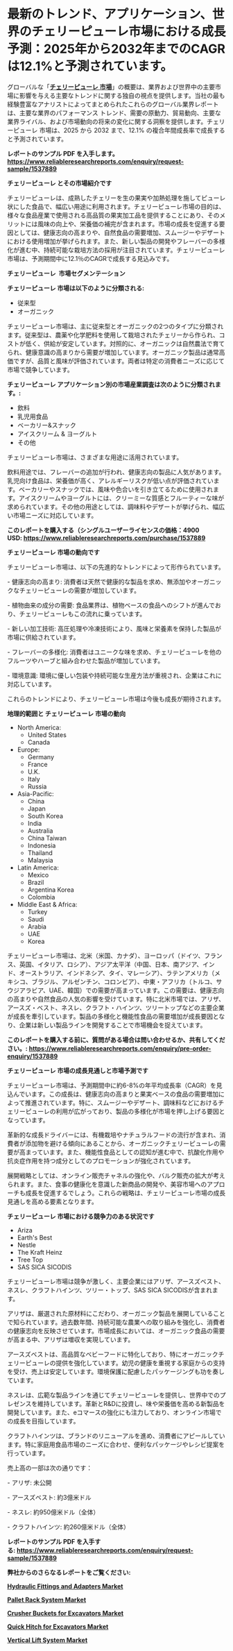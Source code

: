 <p><h1>最新のトレンド、アプリケーション、世界のチェリーピューレ市場における成長予測：2025年から2032年までのCAGRは12.1%と予測されています。</h1></p><p>グローバルな「<a href="https://www.reliableresearchreports.com/cherry-puree-r1537889?utm_campaign=110&utm_medium=6&utm_source=Github&utm_content=ia&utm_term=09042025&utm_id=cherry-puree"><strong>チェリーピューレ 市場</strong></a>」の概要は、業界および世界中の主要市場に影響を与える主要なトレンドに関する独自の視点を提供します。当社の最も経験豊富なアナリストによってまとめられたこれらのグローバル業界レポートは、主要な業界のパフォーマンス トレンド、需要の原動力、貿易動向、主要な業界ライバル、および市場動向の将来の変化に関する洞察を提供します。チェリーピューレ 市場は、2025 から 2032 まで、12.1% の複合年間成長率で成長すると予測されています。</p>
<p><strong>レポートのサンプル PDF を入手します。</strong><strong><a href="https://www.reliableresearchreports.com/enquiry/request-sample/1537889?utm_campaign=110&utm_medium=6&utm_source=Github&utm_content=ia&utm_term=09042025&utm_id=cherry-puree">https://www.reliableresearchreports.com/enquiry/request-sample/1537889</a></strong></p>
<p><strong>チェリーピューレ とその市場紹介です</strong></p>
<p><p>チェリーピューレは、成熟したチェリーを生の果実や加熱処理を施してピューレ状にした食品で、幅広い用途に利用されます。チェリーピューレ市場の目的は、様々な食品産業で使用される高品質の果実加工品を提供することにあり、そのメリットには風味の向上や、栄養価の補完が含まれます。市場の成長を促進する要因としては、健康志向の高まりや、自然食品の需要増加、スムージーやデザートにおける使用増加が挙げられます。また、新しい製品の開発やフレーバーの多様化が進む中、持続可能な栽培方法の採用が注目されています。チェリーピューレ市場は、予測期間中に12.1％のCAGRで成長する見込みです。</p><strong><a href="|AUTHORITHY_DOMAIN_URL|?utm_campaign=110&utm_medium=6&utm_source=Github&utm_content=ia&utm_term=09042025&utm_id=cherry-puree"></a></strong></p>
<p><strong>チェリーピューレ&nbsp;</strong><strong>&nbsp;市場セグメンテーション</strong></p>
<p><strong>チェリーピューレ 市場は以下のように分類される:</strong>&nbsp;</p>
<p><ul><li>従来型</li><li>オーガニック</li></ul></p>
<p><p>チェリーピューレ市場は、主に従来型とオーガニックの2つのタイプに分類されます。従来型は、農薬や化学肥料を使用して栽培されたチェリーから作られ、コストが低く、供給が安定しています。対照的に、オーガニックは自然農法で育てられ、健康意識の高まりから需要が増加しています。オーガニック製品は通常高価ですが、品質と風味が評価されています。両者は特定の消費者ニーズに応じて市場で競争しています。</p></p>
<p><strong> チェリーピューレ アプリケーション別の市場産業調査は次のように分類されます。:</strong></p>
<p><ul><li>飲料</li><li>乳児用食品</li><li>ベーカリー&スナック</li><li>アイスクリーム & ヨーグルト</li><li>その他</li></ul></p>
<p><p>チェリーピューレ市場は、さまざまな用途に活用されています。</p><p>飲料用途では、フレーバーの追加が行われ、健康志向の製品に人気があります。乳児向け食品は、栄養価が高く、アレルギーリスクが低い点が評価されています。ベーカリーやスナックでは、風味や色合いを引き立てるために使用されます。アイスクリームやヨーグルトには、クリーミーな質感とフルーティーな味が求められています。その他の用途としては、調味料やデザートが挙げられ、幅広い市場ニーズに対応しています。</p></p>
<p><strong>このレポートを購入する（シングルユーザーライセンスの価格：4900 USD:</strong><strong>&nbsp;<a href="https://www.reliableresearchreports.com/purchase/1537889?utm_campaign=110&utm_medium=6&utm_source=Github&utm_content=ia&utm_term=09042025&utm_id=cherry-puree">https://www.reliableresearchreports.com/purchase/1537889</a></strong></p>
<p><strong>チェリーピューレ 市場の動向です</strong></p>
<p><p>チェリーピューレ市場は、以下の先進的なトレンドによって形作られています。</p><p>- 健康志向の高まり: 消費者は天然で健康的な製品を求め、無添加やオーガニックなチェリーピューレの需要が増加しています。</p><p>- 植物由来の成分の需要: 食品業界は、植物ベースの食品へのシフトが進んでおり、チェリーピューレもこの流れに乗っています。</p><p>- 新しい加工技術: 高圧処理や冷凍技術により、風味と栄養素を保持した製品が市場に供給されています。</p><p>- フレーバーの多様化: 消費者はユニークな味を求め、チェリーピューレを他のフルーツやハーブと組み合わせた製品が増加しています。</p><p>- 環境意識: 環境に優しい包装や持続可能な生産方法が重視され、企業はこれに対応しています。</p><p>これらのトレンドにより、チェリーピューレ市場は今後も成長が期待されます。</p></p>
<p><strong>地理的範囲と チェリーピューレ 市場の動向</strong></p>
<p><ul>
    <li>
        North America:
        <ul>
            <li>United States</li>
            <li>Canada</li>
        </ul>
    </li>
    <li>
        Europe:
        <ul>
            <li>Germany</li>
            <li>France</li>
            <li>U.K.</li>
            <li>Italy</li>
            <li>Russia</li>
        </ul>
    </li>
    <li>
        Asia-Pacific:
        <ul>
            <li>China</li>
            <li>Japan</li>
            <li>South Korea</li>
            <li>India</li>
            <li>Australia</li>
            <li>China Taiwan</li>
            <li>Indonesia</li>
            <li>Thailand</li>
            <li>Malaysia</li>
        </ul>
    </li>
    <li>
        Latin America:
        <ul>
            <li>Mexico</li>
            <li>Brazil</li>
            <li>Argentina Korea</li>
            <li>Colombia</li>
        </ul>
    </li>
    <li>
        Middle East & Africa:
        <ul>
            <li>Turkey</li>
            <li>Saudi</li>
            <li>Arabia</li>
            <li>UAE</li>
            <li>Korea</li>
        </ul>
    </li>
    </ul></p>
<p><p>チェリーピューレ市場は、北米（米国、カナダ）、ヨーロッパ（ドイツ、フランス、英国、イタリア、ロシア）、アジア太平洋（中国、日本、南アジア、インド、オーストラリア、インドネシア、タイ、マレーシア）、ラテンアメリカ（メキシコ、ブラジル、アルゼンチン、コロンビア）、中東・アフリカ（トルコ、サウジアラビア、UAE、韓国）での需要が高まっています。この需要は、健康志向の高まりや自然食品の人気の影響を受けています。特に北米市場では、アリザ、アースズ・ベスト、ネスレ、クラフト・ハインツ、ツリートップなどの主要企業が成長を牽引しています。製品の多様化と機能性食品の需要増加が成長要因となり、企業は新しい製品ラインを開発することで市場機会を捉えています。</p></p>
<p><strong>このレポートを購入する前に、質問がある場合は問い合わせるか、共有してください。:&nbsp;<a href="https://www.reliableresearchreports.com/enquiry/pre-order-enquiry/1537889?utm_campaign=110&utm_medium=6&utm_source=Github&utm_content=ia&utm_term=09042025&utm_id=cherry-puree">https://www.reliableresearchreports.com/enquiry/pre-order-enquiry/1537889</a></strong></p>
<p><strong>チェリーピューレ 市場の成長見通しと市場予測です</strong></p>
<p><p>チェリーピューレ市場は、予測期間中に約6-8%の年平均成長率（CAGR）を見込んでいます。この成長は、健康志向の高まりと果実ベースの食品の需要増加によって推進されています。特に、スムージーやデザート、調味料などにおけるチェリーピューレの利用が広がっており、製品の多様化が市場を押し上げる要因となっています。</p><p>革新的な成長ドライバーには、有機栽培やナチュラルフードの流行が含まれ、消費者が添加物を避ける傾向にあることから、オーガニックチェリーピューレの需要が高まっています。また、機能性食品としての認知が進む中で、抗酸化作用や抗炎症作用を持つ成分としてのプロモーションが強化されています。</p><p>展開戦略としては、オンライン販売チャネルの強化や、バルク販売の拡大が考えられます。また、食事の健康化を意識した新商品の開発や、美容市場へのアプローチも成長を促進するでしょう。これらの戦略は、チェリーピューレ市場の成長見通しを高める要素となります。</p></p>
<p><strong>チェリーピューレ 市場における競争力のある状況です</strong></p>
<p><ul><li>Ariza</li><li>Earth's Best</li><li>Nestle</li><li>The Kraft Heinz</li><li>Tree Top</li><li>SAS SICA SICODIS</li></ul></p>
<p><p>チェリーピューレ市場は競争が激しく、主要企業にはアリザ、アースズベスト、ネスレ、クラフトハインツ、ツリー・トップ、SAS SICA SICODISが含まれます。</p><p>アリザは、厳選された原材料にこだわり、オーガニック製品を展開していることで知られています。過去数年間、持続可能な農業への取り組みを強化し、消費者の健康志向を反映させています。市場成長においては、オーガニック食品の需要が高まる中、アリザは増収を実現しています。</p><p>アースズベストは、高品質なベビーフードに特化しており、特にオーガニックチェリーピューレの提供を強化しています。幼児の健康を重視する家庭からの支持を受け、売上は安定しています。環境保護に配慮したパッケージングも功を奏しています。</p><p>ネスレは、広範な製品ラインを通じてチェリーピューレを提供し、世界中でのプレゼンスを維持しています。革新とR&Dに投資し、味や栄養価を高める新製品を開発しています。また、eコマースの強化にも注力しており、オンライン市場での成長を目指しています。</p><p>クラフトハインツは、ブランドのリニューアルを進め、消費者にアピールしています。特に家庭用食品市場のニーズに合わせ、便利なパッケージやレシピ提案を行っています。</p><p>売上高の一部は次の通りです：</p><p>- アリザ: 未公開</p><p>- アースズベスト: 約3億米ドル</p><p>- ネスレ: 約950億米ドル（全体）</p><p>- クラフトハインツ: 約260億米ドル（全体）</p></p>
<p><strong>レポートのサンプル PDF を入手する:&nbsp;<a href="https://www.reliableresearchreports.com/enquiry/request-sample/1537889?utm_campaign=110&utm_medium=6&utm_source=Github&utm_content=ia&utm_term=09042025&utm_id=cherry-puree">https://www.reliableresearchreports.com/enquiry/request-sample/1537889</a></strong></p>
<p></p>
<p></p>
<p></p>
<p></p>
<p><strong>弊社からのさらなるレポートをご覧ください:</strong></p>
<p><strong><p><a href="https://github.com/naingbiner7i/Market-Research-Report-List-1/blob/main/hydraulic-fittings-and-adapters-market.md?utm_campaign=110&utm_medium=6&utm_source=Github&utm_content=ia&utm_term=09042025&utm_id=cherry-puree">Hydraulic Fittings and Adapters Market</a></p><p><a href="https://github.com/siwerhommer97/Market-Research-Report-List-1/blob/main/pallet-rack-system-market.md?utm_campaign=110&utm_medium=6&utm_source=Github&utm_content=ia&utm_term=09042025&utm_id=cherry-puree">Pallet Rack System Market</a></p><p><a href="https://github.com/beyeagamizjp/Market-Research-Report-List-1/blob/main/crusher-buckets-for-excavators-market.md?utm_campaign=110&utm_medium=6&utm_source=Github&utm_content=ia&utm_term=09042025&utm_id=cherry-puree">Crusher Buckets for Excavators Market</a></p><p><a href="https://github.com/kukolkasimo5/Market-Research-Report-List-1/blob/main/quick-hitch-for-excavators-market.md?utm_campaign=110&utm_medium=6&utm_source=Github&utm_content=ia&utm_term=09042025&utm_id=cherry-puree">Quick Hitch for Excavators Market</a></p><p><a href="https://github.com/baatetoshda/Market-Research-Report-List-1/blob/main/vertical-lift-system-market.md?utm_campaign=110&utm_medium=6&utm_source=Github&utm_content=ia&utm_term=09042025&utm_id=cherry-puree">Vertical Lift System Market</a></p></strong></p>